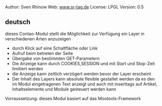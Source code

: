 Author: Sven Rhinow
Web: www.sr-tag.de
License: LPGL
Version: 0.5

deutsch
--------------------------------------
dieses Contao-Modul stellt die Möglichkeit zur Verfügung ein Layer in verschiedenen Arten anzuzeigen

- durch Klick auf eine Schaltfläche oder Link
- Aufruf beim betreten der Seite
- Übergabe von bestimmten GET-Parametern
- Die Anzeige kann durch COOKIES,SESSION und mit Start und Stop-Zeit limitiert werden
- die Anzeige kann zeitlich verzögert werden bevor der Layer erscheint
- Der Inhalt des Layers kann absolute flexible gestaltet werden da es den im Modul eingetragenen Text anzeigt und auch mit inserttags auf Artikel, Inhaltselemente und Module gesteuert werden kann

Vorraussetzung: dieses Modul basiert auf das Mootools-Framework
